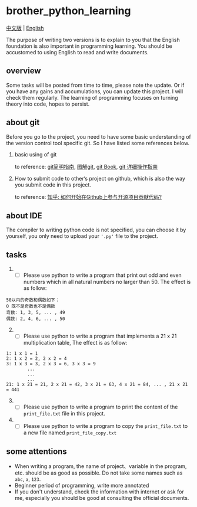# brother_python_learning
[中文版](README_CN.md) | [English](README.md)

The purpose of writing two versions is to explain to you that the English foundation is also important in programming learning. You should be accustomed to using English to read and write documents.
## overview
Some tasks will be posted from time to time, please note the update. Or if you have any gains and accumulations, you can update this project. I will check them regularly. The learning of programming focuses on turning theory into code, hopes to persist.
## about git
Before you go to the project, you need to have some basic understanding of the version control tool specific git. So I have listed some references below.
1. basic using of git

    to reference: 
    [git简明指南](http://rogerdudler.github.io/git-guide/index.zh.html),
    [图解git](http://marklodato.github.io/visual-git-guide/index-zh-cn.html?no-svg#conventions),
    [git Book](https://git-scm.com/book/zh/v2),
    [git 详细操作指南](https://juejin.im/post/58c7a4cf61ff4b005da83c42)

2. How to submit code to other‘s project on github, which is also the way you submit code in this project.

    to reference: 
    [知乎: 如何开始在Github上参与开源项目贡献代码?](https://www.zhihu.com/question/39721968)

## about IDE
The compiler to writing python code is not specified, you can choose it by yourself, you only need to upload your `'.py'` file to the project.
## tasks
1. - [ ] Please use python to write a program that print out odd and even numbers which in all natural numbers no larger than 50. The effect is as follow:
```
50以内的奇数和偶数如下：
0 既不是奇数也不是偶数
奇数: 1, 3, 5, ... , 49
偶数: 2, 4, 6, ... , 50
```
2. - [ ] Please use python to write a program that implements a 21 x 21 multiplication table, The effect is as follow:
```
1: 1 x 1 = 1
2: 1 x 2 = 2, 2 x 2 = 4
3: 1 x 3 = 3, 2 x 3 = 6, 3 x 3 = 9
        ...
        ...
        ...
21: 1 x 21 = 21, 2 x 21 = 42, 3 x 21 = 63, 4 x 21 = 84, ... , 21 x 21 = 441 
```
3. - [ ] Please use python to write a program to print the content of the `print_file.txt` file in this project.
4. - [ ] Please use python to write a program to copy the `print_file.txt` to a new file named `print_file_copy.txt`
## some attentions
* When writing a program, the name of project、variable in the program, etc. should be as good as possible. Do not take some names such as `abc`, `a`, `123`.
* Beginner period of programming, write more annotated
* If you don't understand, check the information with internet or ask for me, especially you should be good at consulting the official documents.